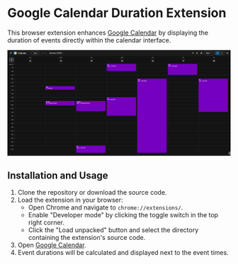 # Google Calendar Duration Extension

This browser extension enhances [Google Calendar](https://calendar.google.com/) by displaying the duration of events directly within the calendar interface.

![image](./images/screenshot.png)

## Installation and Usage

1. Clone the repository or download the source code.
2. Load the extension in your browser:
   - Open Chrome and navigate to `chrome://extensions/`.
   - Enable "Developer mode" by clicking the toggle switch in the top right corner.
   - Click the "Load unpacked" button and select the directory containing the extension's source code.
3. Open [Google Calendar](https://calendar.google.com/).
4. Event durations will be calculated and displayed next to the event times.